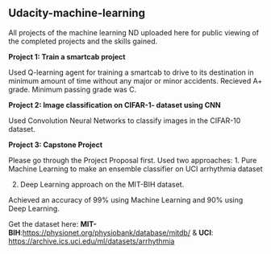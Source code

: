 ## Udacity-machine-learning

All projects of the machine learning ND uploaded here for public viewing of the completed projects and the skills gained.

**Project 1: Train a smartcab project**

Used Q-learning agent for training a smartcab to drive to its destination in minimum amount of time without any major or minor accidents. Recieved A+ grade. Minimum passing grade was C.

**Project 2: Image classification on CIFAR-1- dataset using CNN**

Used Convolution Neural Networks to classify images in the CIFAR-10 dataset.

**Project 3: Capstone Project**

Please go through the Project Proposal first.
Used two approaches: 1. Pure Machine Learning to make an ensemble classifier on UCI arrhythmia dataset

2. Deep Learning approach on the MIT-BIH dataset.

Achieved an accuracy of 99% using Machine Learning and 90% using Deep Learning.

Get the dataset here: 
**MIT-BIH**:https://physionet.org/physiobank/database/mitdb/ &
**UCI**: https://archive.ics.uci.edu/ml/datasets/arrhythmia

